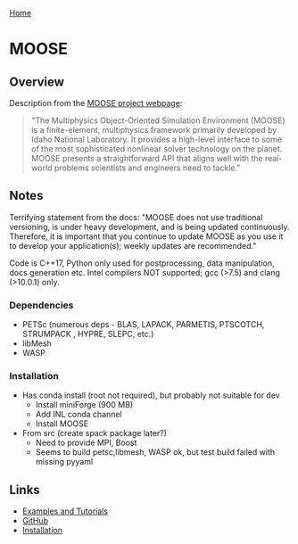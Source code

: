 [Home](../readme.md)
# MOOSE

## Overview

Description from the [MOOSE project webpage](https://mooseframework.inl.gov/):

> "The Multiphysics Object-Oriented Simulation Environment (MOOSE) is a finite-element, multiphysics framework primarily developed by Idaho National Laboratory. It provides a high-level interface to some of the most sophisticated nonlinear solver technology on the planet. MOOSE presents a straightforward API that aligns well with the real-world problems scientists and engineers need to tackle."


## Notes

Terrifying statement from the docs: "MOOSE does not use traditional versioning, is under heavy development, and is being updated continuously. Therefore, it is important that you continue to update MOOSE as you use it to develop your application(s); weekly updates are recommended."

Code is C++17, Python only used for postprocessing, data manipulation, docs generation etc.
Intel compilers NOT supported; gcc (>7.5) and clang (>10.0.1) only.


### Dependencies

- PETSc (numerous deps - BLAS, LAPACK, PARMETIS, PTSCOTCH, STRUMPACK , HYPRE, SLEPC, etc.)
- libMesh
- WASP

### Installation

- Has conda install (root not required), but probably not suitable for dev
  - Install miniForge (900 MB)
  - Add INL conda channel
  - Install MOOSE
- From src (create spack package later?)
  - Need to provide MPI, Boost
  - Seems to build petsc,libmesh, WASP ok, but test build failed with missing pyyaml

## Links

- [Examples and Tutorials](https://mooseframework.inl.gov/getting_started/examples_and_tutorials/index.html)
- [GitHub](https://github.com/idaholab/moose)
- [Installation](https://mooseframework.inl.gov/getting_started/installation/index.html)